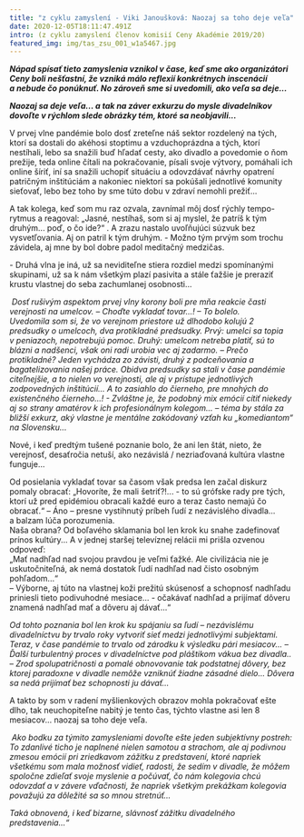 ```yaml
---
title: "z cyklu zamyslení - Viki Janoušková: Naozaj sa toho deje veľa"
date: 2020-12-05T18:11:47.491Z
intro: (z cyklu zamyslení členov komisií Ceny Akadémie 2019/20)
featured_img: img/tas_zsu_001_w1a5467.jpg
---
```

***Nápad spísať tieto zamyslenia vznikol v čase, keď sme ako organizátori Ceny boli nešťastní, že vzniká málo reflexií konkrétnych inscenácií a nebude čo ponúknuť. No zároveň sme si uvedomili, ako veľa sa deje...***

***Naozaj sa deje veľa... a tak na záver exkurzu do mysle divadelníkov dovoľte v rýchlom slede obrázky tém, ktoré sa neobjavili...*** 

V prvej vlne pandémie bolo dosť zreteľne náš sektor rozdelený na tých, ktorí sa dostali do akéhosi stoptimu a vzduchoprázdna a tých, ktorí nestíhali, lebo sa snažili buď hľadať cesty, ako divadlo a povedomie o ňom prežije, teda online čítali na pokračovanie, písali svoje výtvory, pomáhali ich online šíriť, iní sa snažili uchopiť situáciu a odovzdávať návrhy opatrení patričným inštitúciám a nakoniec niektorí sa pokúšali jednotlivé komunity sieťovať, lebo bez toho by sme túto dobu v zdraví nemohli prežiť...

A tak kolega, keď som mu raz ozvala, zavnímal môj dosť rýchly tempo-rytmus a reagoval: „Jasné, nestíhaš, som si aj myslel, že patríš k tým druhým... poď, o čo ide?“ . A zrazu nastalo uvoľňujúci súzvuk bez vysvetľovania. Aj on patril k tým druhým. - Možno tým prvým som trochu závidela, aj mne by bol dobre padol meditačný medzičas.

\- Druhá vlna je iná, už sa neviditeľne stiera rozdiel medzi spomínanými skupinami, už sa k nám všetkým plazí pasivita a stále ťažšie je preraziť krustu vlastnej do seba zachumlanej osobnosti...

 *Dosť rušivým aspektom prvej vlny korony boli pre mňa reakcie časti verejnosti na umelcov. – Choďte vykladať tovar...! – To bolelo.* \
*Uvedomila som si, že vo verejnom priestore už dlhodobo kolujú 2 predsudky o umelcoch, dva protikladné predsudky. Prvý: umelci sa topia v peniazoch, nepotrebujú pomoc. Druhý: umelcom netreba platiť, sú to blázni a nadšenci, však oni radi urobia vec aj zadarmo. – Prečo protikladné? Jeden vychádza zo závisti, druhý z podceňovania a bagatelizovania našej práce. Obidva predsudky sa stali v čase pandémie citeľnejšie, a to nielen vo verejnosti, ale aj v prístupe jednotlivých zodpovedných inštitúcií... A to zasiahlo do čierneho, pre mnohých do existenčného čierneho...! - Zvláštne je, že podobný mix emócií cítiť niekedy aj so strany amatérov k ich profesionálnym kolegom... – téma by stála za bližší exkurz, aký vlastne je mentálne zakódovaný vzťah ku „komediantom“ na Slovensku...*

Nové, i keď predtým tušené poznanie bolo, že ani len štát, nieto, že verejnosť, desaťročia netuší, ako nezávislá / nezriaďovaná kultúra vlastne funguje...

Od posielania vykladať tovar sa časom však predsa len začal diskurz pomaly obracať: „Hovoríte, že mali šetriť?!... - to sú grófske rady pre tých, ktorí už pred epidémiou obracali každé euro a teraz často nemajú čo obracať.“ – Áno – presne vystihnutý príbeh ľudí z nezávislého divadla... a balzam lúča porozumenia.\
Naša obrana? Od boľavého sklamania bol len krok ku snahe zadefinovať prínos kultúry... A v jednej staršej televíznej relácii mi prišla ozvenou odpoveď:\
„Mať nadhľad nad svojou pravdou je veľmi ťažké. Ale civilizácia nie je uskutočniteľná, ak nemá dostatok ľudí nadhľad nad čisto osobným pohľadom...“\
– Výborne, aj túto na vlastnej koži prežitú skúsenosť a schopnosť nadhľadu priniesli tieto podivuhodné mesiace... - očakávať nadhľad a prijímať dôveru znamená nadhľad mať a dôveru aj dávať...“

*Od tohto poznania bol len krok ku spájaniu sa ľudí – nezávislému divadelníctvu by trvalo roky vytvoriť sieť medzi jednotlivými subjektami. Teraz, v čase pandémie to trvalo od zárodku k výsledku pári mesiacov... – Ďalší turbulentný proces v divadelníctve pod pláštikom vákua bez divadla.. – Zrod spolupatričnosti a pomalé obnovovanie tak podstatnej dôvery, bez ktorej paradoxne v divadle nemôže vzniknúť žiadne zásadné dielo... Dôvera sa nedá prijímať bez schopnosti ju dávať...*

A takto by som v radení myšlienkových obrazov mohla pokračovať ešte dlho, tak neuchopiteľne nabitý je tento čas, týchto vlastne asi len 8 mesiacov[](<>)... naozaj sa toho deje veľa.

 *Ako bodku za týmito zamysleniami dovoľte ešte jeden subjektívny postreh:\
To zdanlivé ticho je naplnené nielen samotou a strachom, ale aj podivnou zmesou emócií pri zriedkavom zážitku z predstavení, ktoré napriek všetkému som mala možnosť vidieť, radosti, že sedím v divadle, že môžem spoločne zdieľať svoje myslenie a počúvať, čo nám kolegovia chcú odovzdať a v závere vďačnosti, že napriek všetkým prekážkam kolegovia považujú za dôležité sa so mnou stretnúť...*

*Taká obnovená, i keď bizarne, slávnosť zážitku divadelného predstavenia...“*